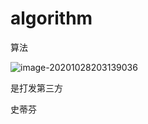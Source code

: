# algorithm
算法

![image-20201028203139036](https://cdn.jsdelivr.net/gh/lizhangjie316/img/2020/20201028203307.png)





是打发第三方

史蒂芬